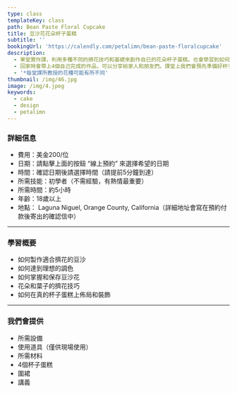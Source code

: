```yaml
---
type: class
templateKey: class
path: Bean Paste Floral Cupcake
title: 豆沙花花朵杯子蛋糕
subtitle: ''
bookingUrl: 'https://calendly.com/petalimn/bean-paste-floralcupcake'
description:
  - 單堂實作課，利用多種不同的擠花技巧和基礎來創作自已的花朵杯子蛋糕。也會學習到如何製作適合擠花的豆沙，以及如何完整的裝飾杯子蛋糕。
  - 回家時會帶上4個自己完成的作品，可以分享給家人和朋友們。課堂上我們會預先準備好杯子蛋糕，這樣同學們可以專注在擠花上面喔。
  - '*每堂課所教授的花種可能有所不同'
thumbnail: /img/46.jpg
image: /img/4.jpeg
keywords:
  - cake
  - design
  - petalimn
---
```

### 詳細信息

* 費用：美金200/位
* 日期：請點擊上面的按鈕 “線上預約” 來選擇希望的日期
* 時間：確認日期後請選擇時間（請提前5分鐘到達）
* 所需技能：初學者（不需經驗，有熱情最重要）
* 所需時間：約5小時
* 年齡：18歲以上
* 地點： Laguna Niguel, Orange County, California（詳細地址會寫在預約付款後寄出的確認信中）

- - -

### 學習概要

* 如何製作適合擠花的豆沙
* 如何達到理想的調色
* 如何掌握和保存豆沙花
* 花朵和葉子的擠花技巧
* 如何在真的杯子蛋糕上佈局和裝飾

- - -

### 我們會提供

* 所需設備
* 使用道具（僅供現場使用）
* 所需材料
* 4個杯子蛋糕
* 圍裙
* 講義
